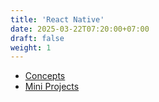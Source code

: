 ```yaml
---
title: 'React Native'
date: 2025-03-22T07:20:00+07:00
draft: false
weight: 1
---
```


- [Concepts](./concepts/)
- [Mini Projects](./mini-projects/)
